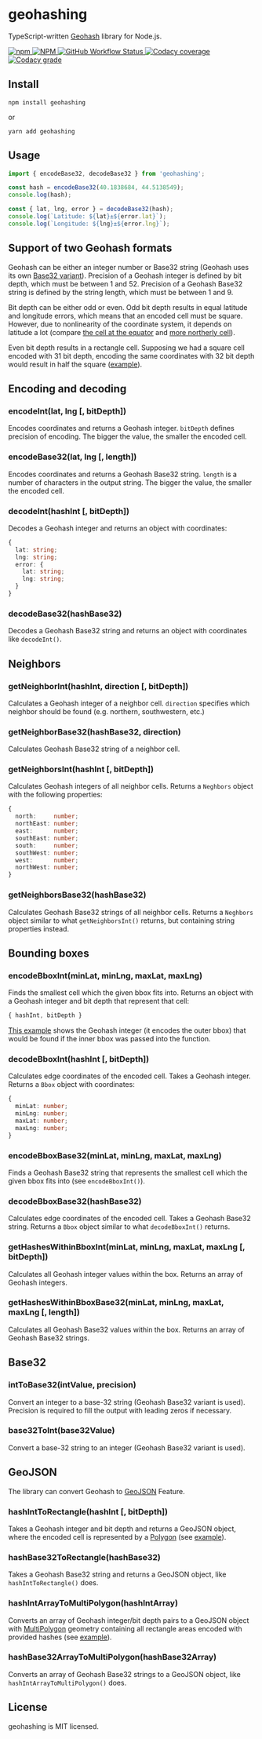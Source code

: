 # geohashing

TypeScript-written [Geohash](https://en.wikipedia.org/wiki/Geohash) library for Node.js.

<a href="https://www.npmjs.com/geohashing" target="_blank">
    <img alt="npm" src="https://img.shields.io/npm/v/geohashing?color=brightgreen">
</a>
<a href="https://www.npmjs.com/geohashing" target="_blank">
    <img alt="NPM" src="https://img.shields.io/npm/l/geohashing?color=blue">
</a>
<a href="https://github.com/arseny034/geohashing/actions/workflows/ci.yml" target="_blank">
    <img alt="GitHub Workflow Status" src="https://img.shields.io/github/workflow/status/arseny034/geohashing/CI">
</a>
<a href="https://app.codacy.com/gh/arseny034/geohashing" target="_blank">
    <img alt="Codacy coverage" src="https://img.shields.io/codacy/coverage/e2a2c3470d9d446ca7e754b78acb3660/main">
</a>
<a href="https://app.codacy.com/gh/arseny034/geohashing" target="_blank">
    <img alt="Codacy grade" src="https://img.shields.io/codacy/grade/e2a2c3470d9d446ca7e754b78acb3660/main">
</a>

## Install

```shell
npm install geohashing
```
or
```shell
yarn add geohashing
```

## Usage
```typescript
import { encodeBase32, decodeBase32 } from 'geohashing';

const hash = encodeBase32(40.1838684, 44.5138549);
console.log(hash);

const { lat, lng, error } = decodeBase32(hash);
console.log(`Latitude: ${lat}±${error.lat}`);
console.log(`Longitude: ${lng}±${error.lng}`);
```

## Support of two Geohash formats
Geohash can be either an integer number or Base32 string (Geohash uses its own [Base32 variant](https://en.wikipedia.org/wiki/Base32#Geohash)).
Precision of a Geohash integer is defined by bit depth, which must be between 1 and 52.
Precision of a Geohash Base32 string is defined by the string length, which must be between 1 and 9.

Bit depth can be either odd or even.
Odd bit depth results in equal latitude and longitude errors,
which means that an encoded cell must be square.
However, due to nonlinearity of the coordinate system, it depends on latitude a lot
(compare [the cell at the equator](https://geojson.io/#data=data:application/json,%7B%0A%20%20%22type%22%3A%20%22Feature%22%2C%0A%20%20%22bbox%22%3A%20%5B%0A%20%20%20%2043.9947509765625%2C%0A%20%20%20%200%2C%0A%20%20%20%2044.000244140625%2C%0A%20%20%20%200.0054931640625%0A%20%20%5D%2C%0A%20%20%22geometry%22%3A%20%7B%0A%20%20%20%20%22type%22%3A%20%22Polygon%22%2C%0A%20%20%20%20%22coordinates%22%3A%20%5B%0A%20%20%20%20%20%20%5B%0A%20%20%20%20%20%20%20%20%5B%0A%20%20%20%20%20%20%20%20%20%2043.9947509765625%2C%0A%20%20%20%20%20%20%20%20%20%200%0A%20%20%20%20%20%20%20%20%5D%2C%0A%20%20%20%20%20%20%20%20%5B%0A%20%20%20%20%20%20%20%20%20%2044.000244140625%2C%0A%20%20%20%20%20%20%20%20%20%200%0A%20%20%20%20%20%20%20%20%5D%2C%0A%20%20%20%20%20%20%20%20%5B%0A%20%20%20%20%20%20%20%20%20%2044.000244140625%2C%0A%20%20%20%20%20%20%20%20%20%200.0054931640625%0A%20%20%20%20%20%20%20%20%5D%2C%0A%20%20%20%20%20%20%20%20%5B%0A%20%20%20%20%20%20%20%20%20%2043.9947509765625%2C%0A%20%20%20%20%20%20%20%20%20%200.0054931640625%0A%20%20%20%20%20%20%20%20%5D%2C%0A%20%20%20%20%20%20%20%20%5B%0A%20%20%20%20%20%20%20%20%20%2043.9947509765625%2C%0A%20%20%20%20%20%20%20%20%20%200%0A%20%20%20%20%20%20%20%20%5D%0A%20%20%20%20%20%20%5D%0A%20%20%20%20%5D%0A%20%20%7D%2C%0A%20%20%22properties%22%3A%20%7B%0A%20%20%20%20%22lat%22%3A%200.00274658203125%2C%0A%20%20%20%20%22lng%22%3A%2043.99749755859375%2C%0A%20%20%20%20%22error%22%3A%20%7B%0A%20%20%20%20%20%20%22lat%22%3A%200.00274658203125%2C%0A%20%20%20%20%20%20%22lng%22%3A%200.00274658203125%0A%20%20%20%20%7D%0A%20%20%7D%0A%7D)
and [more northerly cell](https://geojson.io/#data=data:application/json,%7B%0A%20%20%22type%22%3A%20%22Feature%22%2C%0A%20%20%22bbox%22%3A%20%5B%0A%20%20%20%2043.9947509765625%2C%0A%20%20%20%2040.49560546875%2C%0A%20%20%20%2044.000244140625%2C%0A%20%20%20%2040.5010986328125%0A%20%20%5D%2C%0A%20%20%22geometry%22%3A%20%7B%0A%20%20%20%20%22type%22%3A%20%22Polygon%22%2C%0A%20%20%20%20%22coordinates%22%3A%20%5B%0A%20%20%20%20%20%20%5B%0A%20%20%20%20%20%20%20%20%5B%0A%20%20%20%20%20%20%20%20%20%2043.9947509765625%2C%0A%20%20%20%20%20%20%20%20%20%2040.49560546875%0A%20%20%20%20%20%20%20%20%5D%2C%0A%20%20%20%20%20%20%20%20%5B%0A%20%20%20%20%20%20%20%20%20%2044.000244140625%2C%0A%20%20%20%20%20%20%20%20%20%2040.49560546875%0A%20%20%20%20%20%20%20%20%5D%2C%0A%20%20%20%20%20%20%20%20%5B%0A%20%20%20%20%20%20%20%20%20%2044.000244140625%2C%0A%20%20%20%20%20%20%20%20%20%2040.5010986328125%0A%20%20%20%20%20%20%20%20%5D%2C%0A%20%20%20%20%20%20%20%20%5B%0A%20%20%20%20%20%20%20%20%20%2043.9947509765625%2C%0A%20%20%20%20%20%20%20%20%20%2040.5010986328125%0A%20%20%20%20%20%20%20%20%5D%2C%0A%20%20%20%20%20%20%20%20%5B%0A%20%20%20%20%20%20%20%20%20%2043.9947509765625%2C%0A%20%20%20%20%20%20%20%20%20%2040.49560546875%0A%20%20%20%20%20%20%20%20%5D%0A%20%20%20%20%20%20%5D%0A%20%20%20%20%5D%0A%20%20%7D%2C%0A%20%20%22properties%22%3A%20%7B%0A%20%20%20%20%22lat%22%3A%2040.49835205078125%2C%0A%20%20%20%20%22lng%22%3A%2043.99749755859375%2C%0A%20%20%20%20%22error%22%3A%20%7B%0A%20%20%20%20%20%20%22lat%22%3A%200.00274658203125%2C%0A%20%20%20%20%20%20%22lng%22%3A%200.00274658203125%0A%20%20%20%20%7D%0A%20%20%7D%0A%7D)).

Even bit depth results in a rectangle cell.
Supposing we had a square cell encoded with 31 bit depth,
encoding the same coordinates with 32 bit depth would result in half the square
([example](https://geojson.io/#data=data:application/json,%7B%0A%20%20%22type%22%3A%20%22Feature%22%2C%0A%20%20%22bbox%22%3A%20%5B%0A%20%20%20%2043.9947509765625%2C%0A%20%20%20%200%2C%0A%20%20%20%2044.000244140625%2C%0A%20%20%20%200.00274658203125%0A%20%20%5D%2C%0A%20%20%22geometry%22%3A%20%7B%0A%20%20%20%20%22type%22%3A%20%22Polygon%22%2C%0A%20%20%20%20%22coordinates%22%3A%20%5B%0A%20%20%20%20%20%20%5B%0A%20%20%20%20%20%20%20%20%5B%0A%20%20%20%20%20%20%20%20%20%2043.9947509765625%2C%0A%20%20%20%20%20%20%20%20%20%200%0A%20%20%20%20%20%20%20%20%5D%2C%0A%20%20%20%20%20%20%20%20%5B%0A%20%20%20%20%20%20%20%20%20%2044.000244140625%2C%0A%20%20%20%20%20%20%20%20%20%200%0A%20%20%20%20%20%20%20%20%5D%2C%0A%20%20%20%20%20%20%20%20%5B%0A%20%20%20%20%20%20%20%20%20%2044.000244140625%2C%0A%20%20%20%20%20%20%20%20%20%200.00274658203125%0A%20%20%20%20%20%20%20%20%5D%2C%0A%20%20%20%20%20%20%20%20%5B%0A%20%20%20%20%20%20%20%20%20%2043.9947509765625%2C%0A%20%20%20%20%20%20%20%20%20%200.00274658203125%0A%20%20%20%20%20%20%20%20%5D%2C%0A%20%20%20%20%20%20%20%20%5B%0A%20%20%20%20%20%20%20%20%20%2043.9947509765625%2C%0A%20%20%20%20%20%20%20%20%20%200%0A%20%20%20%20%20%20%20%20%5D%0A%20%20%20%20%20%20%5D%0A%20%20%20%20%5D%0A%20%20%7D%2C%0A%20%20%22properties%22%3A%20%7B%0A%20%20%20%20%22lat%22%3A%200.001373291015625%2C%0A%20%20%20%20%22lng%22%3A%2043.99749755859375%2C%0A%20%20%20%20%22error%22%3A%20%7B%0A%20%20%20%20%20%20%22lat%22%3A%200.001373291015625%2C%0A%20%20%20%20%20%20%22lng%22%3A%200.00274658203125%0A%20%20%20%20%7D%0A%20%20%7D%0A%7D)).

## Encoding and decoding

### encodeInt(lat, lng \[, bitDepth])
Encodes coordinates and returns a Geohash integer.
`bitDepth` defines precision of encoding.
The bigger the value, the smaller the encoded cell.

### encodeBase32(lat, lng \[, length])
Encodes coordinates and returns a Geohash Base32 string. 
`length` is a number of characters in the output string.
The bigger the value, the smaller the encoded cell.

### decodeInt(hashInt \[, bitDepth])
Decodes a Geohash integer and returns an object with coordinates:
```typescript
{
  lat: string;
  lng: string;
  error: {
    lat: string;
    lng: string;
  } 
}
```

### decodeBase32(hashBase32)
Decodes a Geohash Base32 string and returns an object with coordinates like `decodeInt()`.

## Neighbors

### getNeighborInt(hashInt, direction \[, bitDepth])
Calculates a Geohash integer of a neighbor cell.
`direction` specifies which neighbor should be found (e.g. northern, southwestern, etc.)

### getNeighborBase32(hashBase32, direction)
Calculates Geohash Base32 string of a neighbor cell.

### getNeighborsInt(hashInt \[, bitDepth])
Calculates Geohash integers of all neighbor cells. Returns a `Neghbors` object with the following properties:
```typescript
{
  north:     number;
  northEast: number;
  east:      number;
  southEast: number;
  south:     number;
  southWest: number;
  west:      number;
  northWest: number;
}
```

### getNeighborsBase32(hashBase32)
Calculates Geohash Base32 strings of all neighbor cells.
Returns a `Neghbors` object similar to what `getNeighborsInt()` returns, but containing string properties instead.

## Bounding boxes

### encodeBboxInt(minLat, minLng, maxLat, maxLng)
Finds the smallest cell which the given bbox fits into.
Returns an object with a Geohash integer and bit depth that represent that cell:
```typescript
{ hashInt, bitDepth }
```
[This example](http://geojson.io/#data=data:application/json,%7B%0A%20%20%22type%22%3A%20%22FeatureCollection%22%2C%0A%20%20%22features%22%3A%20%5B%0A%20%20%20%20%7B%0A%20%20%20%20%20%20%22type%22%3A%20%22Feature%22%2C%0A%20%20%20%20%20%20%22geometry%22%3A%20%7B%0A%20%20%20%20%20%20%20%20%22type%22%3A%20%22MultiPolygon%22%2C%0A%20%20%20%20%20%20%20%20%22coordinates%22%3A%20%5B%0A%20%20%20%20%20%20%20%20%20%20%5B%0A%20%20%20%20%20%20%20%20%20%20%20%20%5B%0A%20%20%20%20%20%20%20%20%20%20%20%20%20%20%5B%0A%20%20%20%20%20%20%20%20%20%20%20%20%20%20%20%2040.18310749942694%2C%0A%20%20%20%20%20%20%20%20%20%20%20%20%20%20%20%2044.51623995096614%0A%20%20%20%20%20%20%20%20%20%20%20%20%20%20%5D%2C%0A%20%20%20%20%20%20%20%20%20%20%20%20%20%20%5B%0A%20%20%20%20%20%20%20%20%20%20%20%20%20%20%20%2040.18310749942694%2C%0A%20%20%20%20%20%20%20%20%20%20%20%20%20%20%20%2044.51227395945389%0A%20%20%20%20%20%20%20%20%20%20%20%20%20%20%5D%2C%0A%20%20%20%20%20%20%20%20%20%20%20%20%20%20%5B%0A%20%20%20%20%20%20%20%20%20%20%20%20%20%20%20%2040.18729483721813%2C%0A%20%20%20%20%20%20%20%20%20%20%20%20%20%20%20%2044.51227395945389%0A%20%20%20%20%20%20%20%20%20%20%20%20%20%20%5D%2C%0A%20%20%20%20%20%20%20%20%20%20%20%20%20%20%5B%0A%20%20%20%20%20%20%20%20%20%20%20%20%20%20%20%2040.18729483721813%2C%0A%20%20%20%20%20%20%20%20%20%20%20%20%20%20%20%2044.51623995096614%0A%20%20%20%20%20%20%20%20%20%20%20%20%20%20%5D%2C%0A%20%20%20%20%20%20%20%20%20%20%20%20%20%20%5B%0A%20%20%20%20%20%20%20%20%20%20%20%20%20%20%20%2040.18310749942694%2C%0A%20%20%20%20%20%20%20%20%20%20%20%20%20%20%20%2044.51623995096614%0A%20%20%20%20%20%20%20%20%20%20%20%20%20%20%5D%0A%20%20%20%20%20%20%20%20%20%20%20%20%5D%0A%20%20%20%20%20%20%20%20%20%20%5D%2C%0A%20%20%20%20%20%20%20%20%20%20%5B%0A%20%20%20%20%20%20%20%20%20%20%20%20%5B%0A%20%20%20%20%20%20%20%20%20%20%20%20%20%20%5B%0A%20%20%20%20%20%20%20%20%20%20%20%20%20%20%20%2040.1824951171875%2C%0A%20%20%20%20%20%20%20%20%20%20%20%20%20%20%20%2044.5111083984375%0A%20%20%20%20%20%20%20%20%20%20%20%20%20%20%5D%2C%0A%20%20%20%20%20%20%20%20%20%20%20%20%20%20%5B%0A%20%20%20%20%20%20%20%20%20%20%20%20%20%20%20%2040.18798828125%2C%0A%20%20%20%20%20%20%20%20%20%20%20%20%20%20%20%2044.5111083984375%0A%20%20%20%20%20%20%20%20%20%20%20%20%20%20%5D%2C%0A%20%20%20%20%20%20%20%20%20%20%20%20%20%20%5B%0A%20%20%20%20%20%20%20%20%20%20%20%20%20%20%20%2040.18798828125%2C%0A%20%20%20%20%20%20%20%20%20%20%20%20%20%20%20%2044.5166015625%0A%20%20%20%20%20%20%20%20%20%20%20%20%20%20%5D%2C%0A%20%20%20%20%20%20%20%20%20%20%20%20%20%20%5B%0A%20%20%20%20%20%20%20%20%20%20%20%20%20%20%20%2040.1824951171875%2C%0A%20%20%20%20%20%20%20%20%20%20%20%20%20%20%20%2044.5166015625%0A%20%20%20%20%20%20%20%20%20%20%20%20%20%20%5D%2C%0A%20%20%20%20%20%20%20%20%20%20%20%20%20%20%5B%0A%20%20%20%20%20%20%20%20%20%20%20%20%20%20%20%2040.1824951171875%2C%0A%20%20%20%20%20%20%20%20%20%20%20%20%20%20%20%2044.5111083984375%0A%20%20%20%20%20%20%20%20%20%20%20%20%20%20%5D%0A%20%20%20%20%20%20%20%20%20%20%20%20%5D%0A%20%20%20%20%20%20%20%20%20%20%5D%0A%20%20%20%20%20%20%20%20%5D%0A%20%20%20%20%20%20%7D%2C%0A%20%20%20%20%20%20%22properties%22%3A%20null%0A%20%20%20%20%7D%0A%20%20%5D%0A%7D)
shows the Geohash integer (it encodes the outer bbox) that would be found
if the inner bbox was passed into the function.

### decodeBboxInt(hashInt \[, bitDepth])
Calculates edge coordinates of the encoded cell.
Takes a Geohash integer.
Returns a `Bbox` object with coordinates: 
```typescript
{ 
  minLat: number;
  minLng: number;
  maxLat: number;
  maxLng: number;
}
```

### encodeBboxBase32(minLat, minLng, maxLat, maxLng)
Finds a Geohash Base32 string that represents the smallest cell which the given bbox fits into
(see `encodeBboxInt()`).

### decodeBboxBase32(hashBase32)
Calculates edge coordinates of the encoded cell.
Takes a Geohash Base32 string.
Returns a `Bbox` object similar to what `decodeBboxInt()` returns.

### getHashesWithinBboxInt(minLat, minLng, maxLat, maxLng \[, bitDepth])
Calculates all Geohash integer values within the box.
Returns an array of Geohash integers.

### getHashesWithinBboxBase32(minLat, minLng, maxLat, maxLng \[, length])
Calculates all Geohash Base32 values within the box.
Returns an array of Geohash Base32 strings.

## Base32

### intToBase32(intValue, precision)
Convert an integer to a base-32 string (Geohash Base32 variant is used).
Precision is required to fill the output with leading zeros if necessary.

### base32ToInt(base32Value)
Convert a base-32 string to an integer (Geohash Base32 variant is used).

## GeoJSON
The library can convert Geohash to [GeoJSON](https://ru.wikipedia.org/wiki/GeoJSON) Feature.

### hashIntToRectangle(hashInt \[, bitDepth])
Takes a Geohash integer and bit depth and returns a GeoJSON object,
where the encoded cell is represented by a [Polygon](https://www.rfc-editor.org/rfc/rfc7946#section-3.1.6)
(see [example](https://geojson.io/#data=data:application/json,%7B%22type%22%3A%22Feature%22%2C%22bbox%22%3A%5B44.5111083984375%2C40.1824951171875%2C44.5166015625%2C40.18798828125%5D%2C%22geometry%22%3A%7B%22type%22%3A%22Polygon%22%2C%22coordinates%22%3A%5B%5B%5B44.5111083984375%2C40.1824951171875%5D%2C%5B44.5166015625%2C40.1824951171875%5D%2C%5B44.5166015625%2C40.18798828125%5D%2C%5B44.5111083984375%2C40.18798828125%5D%2C%5B44.5111083984375%2C40.1824951171875%5D%5D%5D%7D%2C%22properties%22%3A%7B%22lat%22%3A40.18524169921875%2C%22lng%22%3A44.51385498046875%2C%22error%22%3A%7B%22lat%22%3A0.00274658203125%2C%22lng%22%3A0.00274658203125%7D%7D%7D)).

### hashBase32ToRectangle(hashBase32)
Takes a Geohash Base32 string and returns a GeoJSON object, like `hashIntToRectangle()` does.

### hashIntArrayToMultiPolygon(hashIntArray)
Converts an array of Geohash integer/bit depth pairs to a GeoJSON object
with [MultiPolygon](https://www.rfc-editor.org/rfc/rfc7946#section-3.1.7) geometry
containing all rectangle areas encoded with provided hashes
(see [example](https://geojson.io/#data=data:application/json,%7B%22type%22%3A%22Feature%22%2C%22geometry%22%3A%7B%22type%22%3A%22MultiPolygon%22%2C%22coordinates%22%3A%5B%5B%5B%5B-4.39453125%2C48.69140625%5D%2C%5B-4.3505859375%2C48.69140625%5D%2C%5B-4.3505859375%2C48.7353515625%5D%2C%5B-4.39453125%2C48.7353515625%5D%2C%5B-4.39453125%2C48.69140625%5D%5D%5D%2C%5B%5B%5B-4.39453125%2C48.62548828125%5D%2C%5B-4.3505859375%2C48.62548828125%5D%2C%5B-4.3505859375%2C48.6474609375%5D%2C%5B-4.39453125%2C48.6474609375%5D%2C%5B-4.39453125%2C48.62548828125%5D%5D%5D%2C%5B%5B%5B-4.306640625%2C48.6474609375%5D%2C%5B-4.28466796875%2C48.6474609375%5D%2C%5B-4.28466796875%2C48.66943359375%5D%2C%5B-4.306640625%2C48.66943359375%5D%2C%5B-4.306640625%2C48.6474609375%5D%5D%5D%5D%7D%2C%22properties%22%3Anull%7D)).

### hashBase32ArrayToMultiPolygon(hashBase32Array)
Converts an array of Geohash Base32 strings to a GeoJSON object,
like `hashIntArrayToMultiPolygon()` does.

## License
geohashing is MIT licensed.
